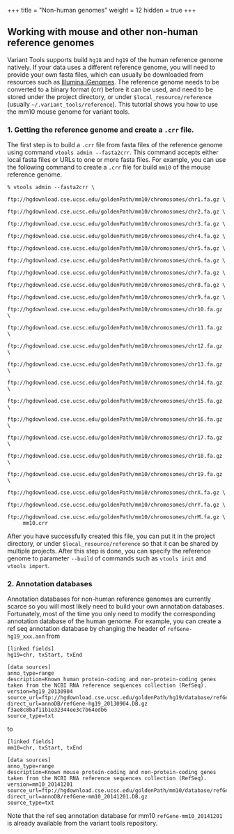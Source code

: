 +++
title = "Non-human genomes"
weight = 12
hidden = true
+++


## Working with mouse and other non-human reference genomes 

Variant Tools supports build `hg18` and `hg19` of the human reference genome natively. If your data uses a different reference genome, you will need to provide your own fasta files, which can usually be downloaded from resources such as [Illumina iGenomes][1]. The reference genome needs to be converted to a binary format (crr) before it can be used, and need to be stored under the project directory, or under `$local_resource/reference` (usually `~/.variant_tools/reference`). This tutorial shows you how to use the mm10 mouse genome for variant tools. 



### 1. Getting the reference genome and create a `.crr` file.

The first step is to build a `.crr` file from fasta files of the reference genome using command `vtools admin --fasta2crr`. This command accepts either local fasta files or URLs to one or more fasta files. For example, you can use the following command to create a `.crr` file for build `mm10` of the mouse reference genome. 



    % vtools admin --fasta2crr \
    	 ftp://hgdownload.cse.ucsc.edu/goldenPath/mm10/chromosomes/chr1.fa.gz \
    	 ftp://hgdownload.cse.ucsc.edu/goldenPath/mm10/chromosomes/chr2.fa.gz \
    	 ftp://hgdownload.cse.ucsc.edu/goldenPath/mm10/chromosomes/chr3.fa.gz \
    	 ftp://hgdownload.cse.ucsc.edu/goldenPath/mm10/chromosomes/chr4.fa.gz \
    	 ftp://hgdownload.cse.ucsc.edu/goldenPath/mm10/chromosomes/chr5.fa.gz \
    	 ftp://hgdownload.cse.ucsc.edu/goldenPath/mm10/chromosomes/chr6.fa.gz \
    	 ftp://hgdownload.cse.ucsc.edu/goldenPath/mm10/chromosomes/chr7.fa.gz \
    	 ftp://hgdownload.cse.ucsc.edu/goldenPath/mm10/chromosomes/chr8.fa.gz \
    	 ftp://hgdownload.cse.ucsc.edu/goldenPath/mm10/chromosomes/chr9.fa.gz \
    	 ftp://hgdownload.cse.ucsc.edu/goldenPath/mm10/chromosomes/chr10.fa.gz \
    	 ftp://hgdownload.cse.ucsc.edu/goldenPath/mm10/chromosomes/chr11.fa.gz \
    	 ftp://hgdownload.cse.ucsc.edu/goldenPath/mm10/chromosomes/chr12.fa.gz \
    	 ftp://hgdownload.cse.ucsc.edu/goldenPath/mm10/chromosomes/chr13.fa.gz \
    	 ftp://hgdownload.cse.ucsc.edu/goldenPath/mm10/chromosomes/chr14.fa.gz \
    	 ftp://hgdownload.cse.ucsc.edu/goldenPath/mm10/chromosomes/chr15.fa.gz \
    	 ftp://hgdownload.cse.ucsc.edu/goldenPath/mm10/chromosomes/chr16.fa.gz \
    	 ftp://hgdownload.cse.ucsc.edu/goldenPath/mm10/chromosomes/chr17.fa.gz \
    	 ftp://hgdownload.cse.ucsc.edu/goldenPath/mm10/chromosomes/chr18.fa.gz \
    	 ftp://hgdownload.cse.ucsc.edu/goldenPath/mm10/chromosomes/chr19.fa.gz \
    	 ftp://hgdownload.cse.ucsc.edu/goldenPath/mm10/chromosomes/chrX.fa.gz \
    	 ftp://hgdownload.cse.ucsc.edu/goldenPath/mm10/chromosomes/chrY.fa.gz \
    	 ftp://hgdownload.cse.ucsc.edu/goldenPath/mm10/chromosomes/chrM.fa.gz \
    	 mm10.crr
    

After you have successfully created this file, you can put it in the project directory, or under `$local_resource/reference` so that it can be shared by multiple projects. After this step is done, you can specify the reference genome to parameter `--build` of commands such as `vtools init` and `vtools import`. 



### 2. Annotation databases

Annotation databases for non-human reference genomes are currently scarce so you will most likely need to build your own annotation databases. Fortunately, most of the time you only need to modify the corresponding annotation database of the human genome. For example, you can create a ref seq annotation database by changing the header of `refGene-hg19_xxx.ann` from 



    [linked fields]
    hg19=chr, txStart, txEnd
    
    [data sources]
    anno_type=range
    description=Known human protein-coding and non-protein-coding genes taken from the NCBI RNA reference sequences collection (RefSeq).
    version=hg19_20130904
    source_url=ftp://hgdownload.cse.ucsc.edu/goldenPath/hg19/database/refGene.txt.gz
    direct_url=annoDB/refGene-hg19_20130904.DB.gz   f3ae8c8baf11b1e32344ee3c7b64edb6
    source_type=txt
    

to 



    [linked fields]
    mm10=chr, txStart, txEnd
    
    [data sources]
    anno_type=range
    description=Known mouse protein-coding and non-protein-coding genes taken from the NCBI RNA reference sequences collection (RefSeq).
    version=mm10_20141201
    source_url=ftp://hgdownload.cse.ucsc.edu/goldenPath/mm10/database/refGene.txt.gz
    direct_url=annoDB/refGene-mm10_20141201.DB.gz
    source_type=txt
    

Note that the ref seq annotation database for mm10 `refGene-mm10_20141201` is already available from the variant tools repository.

 [1]: http://support.illumina.com/sequencing/sequencing_software/igenome.html
